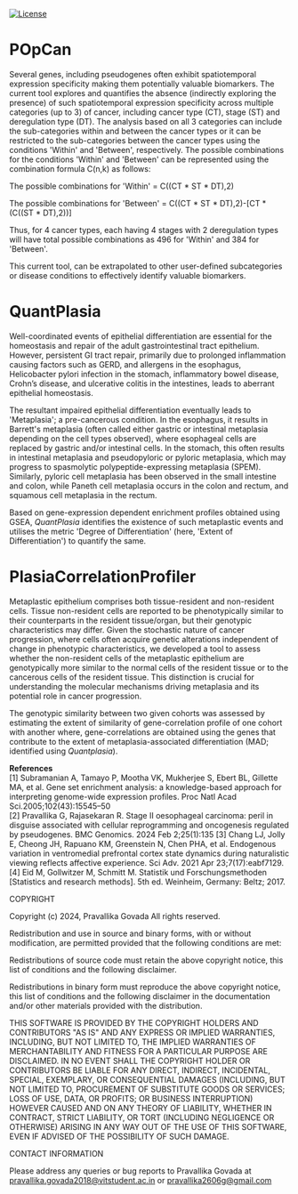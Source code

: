 [![License](https://img.shields.io/badge/License-BSD\%202--Clause-orange.svg)](https://opensource.org/licenses/BSD-2-Clause)

# POpCan

Several genes, including pseudogenes often exhibit spatiotemporal expression specificity making them potentially valuable biomarkers. The current tool explores and quantifies the absence (indirectly exploring the presence) of such spatiotemporal expression specificity across multiple categories (up to 3) of cancer, including cancer type (CT), stage (ST) and deregulation type (DT). The analysis based on all 3 categories can include the sub-categories within and between the cancer types or it can be restricted to the sub-categories between the cancer types using the conditions 'Within' and 'Between', respectively. The possible combinations for the conditions 'Within' and 'Between' can be represented using the combination formula C(n,k) as follows:

The possible combinations for 'Within' =  C((CT * ST * DT),2)

The possible combinations for 'Between' = C((CT * ST * DT),2)-[CT * (C((ST * DT),2))]

Thus, for 4 cancer types, each having 4 stages with 2 deregulation types will have total possible combinations as 496 for 'Within' and 384 for 'Between'.

This current tool, can be extrapolated to other user-defined subcategories or disease conditions to effectively identify valuable biomarkers.

# QuantPlasia

Well-coordinated events of epithelial differentiation are essential for the homeostasis and repair of the adult gastrointestinal tract epithelium. However, persistent GI tract repair, primarily due to prolonged inflammation causing factors such as GERD, and allergens in the esophagus, Helicobacter pylori infection in the stomach, inflammatory bowel disease, Crohn’s disease, and ulcerative colitis in the intestines, leads to aberrant epithelial homeostasis.

The resultant impaired epithelial differentiation eventually leads to 'Metaplasia'; a pre-cancerous condition. In the esophagus, it results in Barrett's metaplasia (often called either gastric or intestinal metaplasia depending on the cell types observed), where esophageal cells are replaced by gastric and/or intestinal cells. In the stomach, this often results in intestinal metaplasia and pseudopyloric or pyloric metaplasia, which may progress to spasmolytic polypeptide-expressing metaplasia (SPEM). Similarly, pyloric cell metaplasia has been observed in the small intestine and colon, while Paneth cell metaplasia occurs in the colon and rectum, and squamous cell metaplasia in the rectum.

Based on gene-expression dependent enrichment profiles obtained using GSEA, *QuantPlasia* identifies the existence of such metaplastic events and utilises the metric 'Degree of Differentiation' (here, 'Extent of Differentiation') to quantify the same.

# PlasiaCorrelationProfiler

Metaplastic epithelium comprises both tissue-resident and non-resident cells. Tissue non-resident cells are reported to be phenotypically similar to their counterparts in the resident tissue/organ, but their genotypic characteristics may differ. Given the stochastic nature of cancer progression, where cells often acquire genetic alterations independent of change in phenotypic characteristics, we developed a tool to assess whether the non-resident cells of the metaplastic epithelium are genotypically more similar to the normal cells of the resident tissue or to the cancerous cells of the resident tissue. This distinction is crucial for understanding the molecular mechanisms driving metaplasia and its potential role in cancer progression.  

The genotypic similarity between two given cohorts was assessed by estimating the extent of similarity of gene-correlation profile of one cohort with another where, gene-correlations are obtained using the genes that contribute to the extent of metaplasia-associated differentiation (MAD; identified using *Quantplasia*). 

**References**  
[1] Subramanian A, Tamayo P, Mootha VK, Mukherjee S, Ebert BL, Gillette MA, et al. Gene set enrichment analysis: a knowledge-based approach for interpreting genome-wide expression profiles. Proc Natl Acad Sci.2005;102(43):15545–50  
[2] Pravallika G, Rajasekaran R. Stage II oesophageal carcinoma: peril in disguise associated with cellular reprogramming and oncogenesis regulated by pseudogenes. BMC Genomics. 2024 Feb 2;25(1):135 
[3] Chang LJ, Jolly E, Cheong JH, Rapuano KM, Greenstein N, Chen PHA, et al. Endogenous variation in ventromedial prefrontal cortex state dynamics during naturalistic viewing reflects affective experience. Sci Adv. 2021 Apr 23;7(17):eabf7129.  
[4] Eid M, Gollwitzer M, Schmitt M. Statistik und Forschungsmethoden [Statistics and research methods]. 5th ed. Weinheim, Germany: Beltz; 2017.  

COPYRIGHT

Copyright (c) 2024, Pravallika Govada All rights reserved.

Redistribution and use in source and binary forms, with or without modification, are permitted provided that the following conditions are met:

Redistributions of source code must retain the above copyright notice, this list of conditions and the following disclaimer.

Redistributions in binary form must reproduce the above copyright notice, this list of conditions and the following disclaimer in the documentation and/or other materials provided with the distribution.

THIS SOFTWARE IS PROVIDED BY THE COPYRIGHT HOLDERS AND CONTRIBUTORS "AS IS" AND ANY EXPRESS OR IMPLIED WARRANTIES, INCLUDING, BUT NOT LIMITED TO, THE IMPLIED WARRANTIES OF MERCHANTABILITY AND FITNESS FOR A PARTICULAR PURPOSE ARE DISCLAIMED. IN NO EVENT SHALL THE COPYRIGHT HOLDER OR CONTRIBUTORS BE LIABLE FOR ANY DIRECT, INDIRECT, INCIDENTAL, SPECIAL, EXEMPLARY, OR CONSEQUENTIAL DAMAGES (INCLUDING, BUT NOT LIMITED TO, PROCUREMENT OF SUBSTITUTE GOODS OR SERVICES; LOSS OF USE, DATA, OR PROFITS; OR BUSINESS INTERRUPTION) HOWEVER CAUSED AND ON ANY THEORY OF LIABILITY, WHETHER IN CONTRACT, STRICT LIABILITY, OR TORT (INCLUDING NEGLIGENCE OR OTHERWISE) ARISING IN ANY WAY OUT OF THE USE OF THIS SOFTWARE, EVEN IF ADVISED OF THE POSSIBILITY OF SUCH DAMAGE.

CONTACT INFORMATION

Please address any queries or bug reports to Pravallika Govada at pravallika.govada2018@vitstudent.ac.in or pravallika2606g@gmail.com
